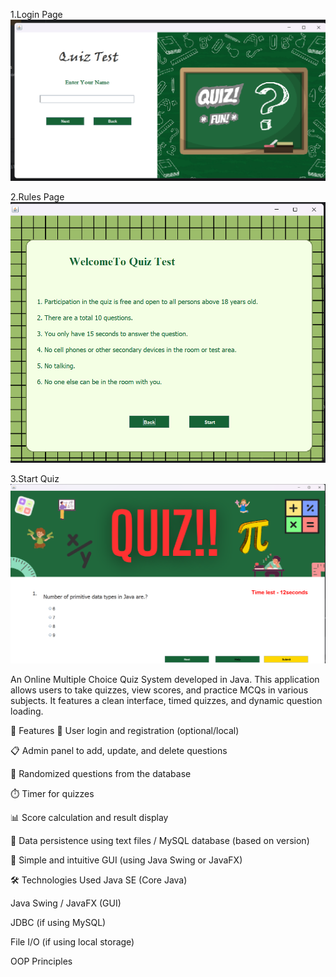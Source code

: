 1.Login Page
![image alt](https://github.com/HappySaini001/Online-MCQ-System/blob/6d273c2e6cce1aa0532b01b4edbfed99b8464165/Screenshot%202025-05-25%20175329.png)


2.Rules Page
![image alt](https://github.com/HappySaini001/Online-MCQ-System/blob/09d0a41b67f64e2684efc5169d77be467539cb71/Screenshot%202025-05-25%20175342.png)

3.Start Quiz
![image alt](https://github.com/HappySaini001/Online-MCQ-System/blob/540625ecd0fca84d65bba981392cf886f6835c8a/Screenshot%202025-05-25%20175353.png)
























An Online Multiple Choice Quiz System developed in Java. This application allows users to take quizzes, view scores, and practice MCQs in various subjects. It features a clean interface, timed quizzes, and dynamic question loading.

🚀 Features
🔐 User login and registration (optional/local)

📋 Admin panel to add, update, and delete questions

🧠 Randomized questions from the database

⏱️ Timer for quizzes

📊 Score calculation and result display

💾 Data persistence using text files / MySQL database (based on version)

🎨 Simple and intuitive GUI (using Java Swing or JavaFX)

🛠️ Technologies Used
Java SE (Core Java)

Java Swing / JavaFX (GUI)

JDBC (if using MySQL)

File I/O (if using local storage)

OOP Principles
